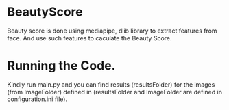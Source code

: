 # BeautyScore

Beauty score is done using mediapipe, dlib library to extract features from face. And use such features to caculate the Beauty Score.

# Running the Code.
Kindly run main.py and you can find results (resultsFolder) for the images (from ImageFolder) defined in (resultsFolder and ImageFolder are defined in configuration.ini file).
